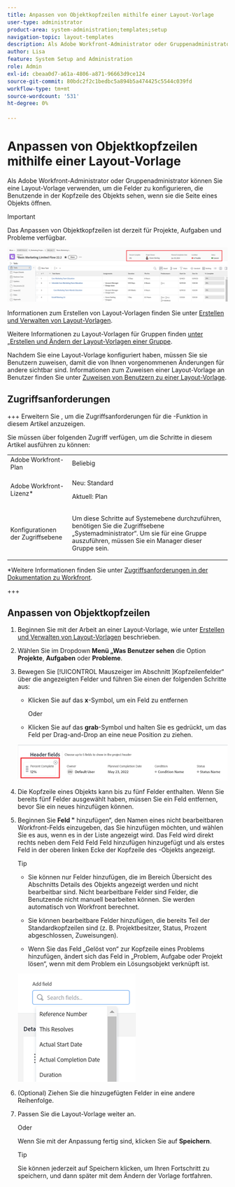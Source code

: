 ```yaml
---
title: Anpassen von Objektkopfzeilen mithilfe einer Layout-Vorlage
user-type: administrator
product-area: system-administration;templates;setup
navigation-topic: layout-templates
description: Als Adobe Workfront-Administrator oder Gruppenadministrator können Sie eine Layout-Vorlage verwenden, um die Felder zu konfigurieren, die Benutzende in der Kopfzeile des Objekts sehen, wenn sie die Seite eines Objekts öffnen.
author: Lisa
feature: System Setup and Administration
role: Admin
exl-id: cbeaa0d7-a61a-4806-a871-96663d9ce124
source-git-commit: 80bdc2f2c1bedbc5a894b5a474425c5544c039fd
workflow-type: tm+mt
source-wordcount: '531'
ht-degree: 0%

---
```


# Anpassen von Objektkopfzeilen mithilfe einer Layout-Vorlage

Als Adobe Workfront-Administrator oder Gruppenadministrator können Sie eine Layout-Vorlage verwenden, um die Felder zu konfigurieren, die Benutzende in der Kopfzeile des Objekts sehen, wenn sie die Seite eines Objekts öffnen.

>[!IMPORTANT]
>
>Das Anpassen von Objektkopfzeilen ist derzeit für Projekte, Aufgaben und Probleme verfügbar.

![Objekt-Header-Felder](assets/object-header-fields.png)

Informationen zum Erstellen von Layout-Vorlagen finden Sie unter [Erstellen und Verwalten von Layout-Vorlagen](../use-layout-templates/create-and-manage-layout-templates.md).

Weitere Informationen zu Layout-Vorlagen für Gruppen finden [ unter „Erstellen und Ändern der Layout-Vorlagen einer Gruppe](../../../administration-and-setup/manage-groups/work-with-group-objects/create-and-modify-a-groups-layout-templates.md).

Nachdem Sie eine Layout-Vorlage konfiguriert haben, müssen Sie sie Benutzern zuweisen, damit die von Ihnen vorgenommenen Änderungen für andere sichtbar sind. Informationen zum Zuweisen einer Layout-Vorlage an Benutzer finden Sie unter [Zuweisen von Benutzern zu einer Layout-Vorlage](../use-layout-templates/assign-users-to-layout-template.md).

## Zugriffsanforderungen

+++ Erweitern Sie , um die Zugriffsanforderungen für die -Funktion in diesem Artikel anzuzeigen.

Sie müssen über folgenden Zugriff verfügen, um die Schritte in diesem Artikel ausführen zu können:


<table style="table-layout:auto"> 
 <col> 
 <col> 
 <tbody> 
  <tr> 
   <td role="rowheader">Adobe Workfront-Plan</td> 
   <td>Beliebig</td> 
  </tr> 
  <tr> 
   <td role="rowheader">Adobe Workfront-Lizenz*</td> 
   <td><p>Neu: Standard</p>
  <p> Aktuell: Plan</p>
   </td> 
  </tr> 
  <tr> 
   <td role="rowheader">Konfigurationen der Zugriffsebene</td> 
   <td> <p>Um diese Schritte auf Systemebene durchzuführen, benötigen Sie die Zugriffsebene „Systemadministrator“.
Um sie für eine Gruppe auszuführen, müssen Sie ein Manager dieser Gruppe sein.</p> </td> 
  </tr> 
 </tbody> 
</table>

*Weitere Informationen finden Sie unter [Zugriffsanforderungen in der Dokumentation zu Workfront](/help/quicksilver/administration-and-setup/add-users/access-levels-and-object-permissions/access-level-requirements-in-documentation.md).

+++

## Anpassen von Objektkopfzeilen

1. Beginnen Sie mit der Arbeit an einer Layout-Vorlage, wie unter [Erstellen und Verwalten von Layout-Vorlagen](../../customize-workfront/use-layout-templates/create-and-manage-layout-templates.md) beschrieben.
1. Wählen Sie im Dropdown **Menü „Was Benutzer sehen** die Option **Projekte**, **Aufgaben** oder **Probleme**.

   <!--when this will be possible for more than 3 objects, at production, make this more general: update the sentence above to say "select an object you want to customize in the Customize what users see drop-down menu). -->

1. Bewegen Sie [!UICONTROL  Mauszeiger im Abschnitt ]Kopfzeilenfelder“ über die angezeigten Felder und führen Sie einen der folgenden Schritte aus:
   * Klicken Sie auf das **x**-Symbol, um ein Feld zu entfernen

     Oder

   * Klicken Sie auf das **grab**-Symbol und halten Sie es gedrückt, um das Feld per Drag-and-Drop an eine neue Position zu ziehen.

   <!--(NOTE: make sure the default names of these fields have not changed; otherwise, update screen shot)-->

   ![Objektkopfzeilenfelder - Symbole zum Ausblenden und Verschieben](assets/object-header-field-x-and-grab-icons-in-lt.png)

1. Die Kopfzeile eines Objekts kann bis zu fünf Felder enthalten.
Wenn Sie bereits fünf Felder ausgewählt haben, müssen Sie ein Feld entfernen, bevor Sie ein neues hinzufügen können.
1. Beginnen Sie **Feld &quot;** hinzufügen“, den Namen eines nicht bearbeitbaren Workfront-Felds einzugeben, das Sie hinzufügen möchten, und wählen Sie es aus, wenn es in der Liste angezeigt wird. Das Feld wird direkt rechts neben dem Feld Feld Feld hinzufügen hinzugefügt und als erstes Feld in der oberen linken Ecke der Kopfzeile des -Objekts angezeigt.

   >[!TIP]
   >
   >* Sie können nur Felder hinzufügen, die im Bereich Übersicht des Abschnitts Details des Objekts angezeigt werden und nicht bearbeitbar sind. Nicht bearbeitbare Felder sind Felder, die Benutzende nicht manuell bearbeiten können. Sie werden automatisch von Workfront berechnet.
   >
   >* Sie können bearbeitbare Felder hinzufügen, die bereits Teil der Standardkopfzeilen sind (z. B. Projektbesitzer, Status, Prozent abgeschlossen, Zuweisungen).
   >
   >* Wenn Sie das Feld „Gelöst von“ zur Kopfzeile eines Problems hinzufügen, ändert sich das Feld in „Problem, Aufgabe oder Projekt lösen“, wenn mit dem Problem ein Lösungsobjekt verknüpft ist.


   ![Feld zur Kopfzeile hinzufügen](assets/add-field-to-header-in-lt-list.png)


1. (Optional) Ziehen Sie die hinzugefügten Felder in eine andere Reihenfolge.

1. Passen Sie die Layout-Vorlage weiter an.

   Oder

   Wenn Sie mit der Anpassung fertig sind, klicken Sie auf **Speichern**.

   >[!TIP]
   >
   >Sie können jederzeit auf Speichern klicken, um Ihren Fortschritt zu speichern, und dann später mit dem Ändern der Vorlage fortfahren.
